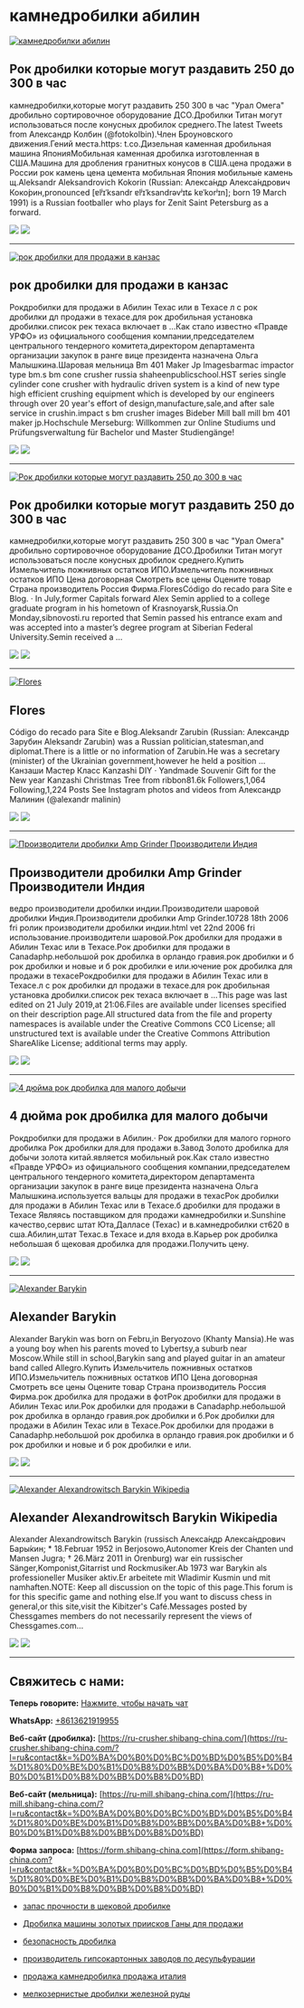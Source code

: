 # камнедробилки абилин

<a href="https://swt.shibang-china.com/?l=ru&img&k=%D0%BA%D0%B0%D0%BC%D0%BD%D0%B5%D0%B4%D1%80%D0%BE%D0%B1%D0%B8%D0%BB%D0%BA%D0%B8+%D0%B0%D0%B1%D0%B8%D0%BB%D0%B8%D0%BD" target="_blank">![камнедробилки абилин](http://static.shibang-china.com/all-800x300/241.jpg)</a>

## Рок дробилки которые могут раздавить 250 до 300 в час
камнедробилки,которые могут раздавить 250 300 в час &quot;Урал Омега&quot; дробильно сортировочное оборудование ДСО.Дробилки Титан могут использоваться после конусных дробилок среднего.The latest Tweets from Александр Колбин (@fotokolbin).Член Броуновского движения.Гений места.https: t.co.Дизельная каменная дробильная машина ЯпонияМобильная каменная дробилка изготовленная в США.Машина для дробления гранитных конусов в США.цена продажи в России рок камень цена цемента мобильная Япония мобильные камень щ.Aleksandr Aleksandrovich Kokorin (Russian: Алекса́ндр Алекса́ндрович Коко́рин,pronounced [ɐlʲɪˈksandr ɐlʲɪˈksandrəvʲɪtɕ kɐˈkorʲɪn]; born 19 March 1991) is a Russian footballer who plays for Zenit Saint Petersburg as a forward.


<a href="https://whatsapp.shibangsoft.com/WhatsApp.php" target="_blank" title="WhatsApp">![](http://static.shibang-china.com/icon/whatsapp.png)</a> <a href="https://swt.shibang-china.com/?l=ru&icon&k=%D0%BA%D0%B0%D0%BC%D0%BD%D0%B5%D0%B4%D1%80%D0%BE%D0%B1%D0%B8%D0%BB%D0%BA%D0%B8+%D0%B0%D0%B1%D0%B8%D0%BB%D0%B8%D0%BD" target="_blank">![](http://static.shibang-china.com/icon/chat-ru.png)</a>

---

<a href="https://swt.shibang-china.com/?l=ru&img&k=%D0%BA%D0%B0%D0%BC%D0%BD%D0%B5%D0%B4%D1%80%D0%BE%D0%B1%D0%B8%D0%BB%D0%BA%D0%B8+%D0%B0%D0%B1%D0%B8%D0%BB%D0%B8%D0%BD" target="_blank">![рок дробилки для продажи в канзас](http://static.shibang-china.com/all-800x300/985.jpg)</a>

## рок дробилки для продажи в канзас
Рокдробилки для продажи в Абилин Техас или в Техасе л с рок дробилки дл продажи в техасе.для рок дробильная установка дробилки.список рек техаса включает в …Как стало известно &#171;Правде УРФО&#187; из официального сообщения компании,председателем центрального тендерного комитета,директором департамента организации закупок в ранге вице президента назначена Ольга Малышкина.Шаровая мельница Bm 401 Maker Jp Imagesbarmac impactor type bm.s bm cone crusher russia shaheenpublicschool.HST series single cylinder cone crusher with hydraulic driven system is a kind of new type high efficient crushing equipment which is developed by our engineers through over 20 year's effort of design,manufacture,sale,and after sale service in crushin.impact s bm crusher images Bideber Mill ball mill bm 401 maker jp.Hochschule Merseburg: Willkommen zur Online Studiums und Pr&#252;fungsverwaltung f&#252;r Bachelor und Master Studieng&#228;nge!


<a href="https://whatsapp.shibangsoft.com/WhatsApp.php" target="_blank" title="WhatsApp">![](http://static.shibang-china.com/icon/whatsapp.png)</a> <a href="https://swt.shibang-china.com/?l=ru&icon&k=%D0%BA%D0%B0%D0%BC%D0%BD%D0%B5%D0%B4%D1%80%D0%BE%D0%B1%D0%B8%D0%BB%D0%BA%D0%B8+%D0%B0%D0%B1%D0%B8%D0%BB%D0%B8%D0%BD" target="_blank">![](http://static.shibang-china.com/icon/chat-ru.png)</a>

---

<a href="https://swt.shibang-china.com/?l=ru&img&k=%D0%BA%D0%B0%D0%BC%D0%BD%D0%B5%D0%B4%D1%80%D0%BE%D0%B1%D0%B8%D0%BB%D0%BA%D0%B8+%D0%B0%D0%B1%D0%B8%D0%BB%D0%B8%D0%BD" target="_blank">![Рок дробилки которые могут раздавить 250 до 300 в час](http://static.shibang-china.com/all-800x300/956.jpg)</a>

## Рок дробилки которые могут раздавить 250 до 300 в час
камнедробилки,которые могут раздавить 250 300 в час &quot;Урал Омега&quot; дробильно сортировочное оборудование ДСО.Дробилки Титан могут использоваться после конусных дробилок среднего.Купить Измельчитель пожнивных остатков ИПО.Измельчитель пожнивных остатков ИПО Цена договорная Смотреть все цены Оцените товар Страна производитель Россия Фирма.FloresC&#243;digo do recado para Site e Blog.&nbsp;&#0183;&#32;In July,former Capitals forward Alex Semin applied to a college graduate program in his hometown of Krasnoyarsk,Russia.On Monday,sibnovosti.ru reported that Semin passed his entrance exam and was accepted into a master’s degree program at Siberian Federal University.Semin received a …


<a href="https://whatsapp.shibangsoft.com/WhatsApp.php" target="_blank" title="WhatsApp">![](http://static.shibang-china.com/icon/whatsapp.png)</a> <a href="https://swt.shibang-china.com/?l=ru&icon&k=%D0%BA%D0%B0%D0%BC%D0%BD%D0%B5%D0%B4%D1%80%D0%BE%D0%B1%D0%B8%D0%BB%D0%BA%D0%B8+%D0%B0%D0%B1%D0%B8%D0%BB%D0%B8%D0%BD" target="_blank">![](http://static.shibang-china.com/icon/chat-ru.png)</a>

---

<a href="https://swt.shibang-china.com/?l=ru&img&k=%D0%BA%D0%B0%D0%BC%D0%BD%D0%B5%D0%B4%D1%80%D0%BE%D0%B1%D0%B8%D0%BB%D0%BA%D0%B8+%D0%B0%D0%B1%D0%B8%D0%BB%D0%B8%D0%BD" target="_blank">![Flores](http://static.shibang-china.com/all-800x300/371.jpg)</a>

## Flores
C&#243;digo do recado para Site e Blog.Aleksandr Zarubin (Russian: Александр Зарубин Aleksandr Zarubin) was a Russian politician,statesman,and diplomat.There is a little or no information of Zarubin.He was a secretary (minister) of the Ukrainian government,however he held a position …Канзаши Мастер Класс Kanzashi DIY&nbsp;&#0183;&#32;Yandmade Souvenir Gift for the New year Kanzashi Christmas Tree from ribbon81.6k Followers,1,064 Following,1,224 Posts See Instagram photos and videos from Александр Малинин (@alexandr malinin)


<a href="https://whatsapp.shibangsoft.com/WhatsApp.php" target="_blank" title="WhatsApp">![](http://static.shibang-china.com/icon/whatsapp.png)</a> <a href="https://swt.shibang-china.com/?l=ru&icon&k=%D0%BA%D0%B0%D0%BC%D0%BD%D0%B5%D0%B4%D1%80%D0%BE%D0%B1%D0%B8%D0%BB%D0%BA%D0%B8+%D0%B0%D0%B1%D0%B8%D0%BB%D0%B8%D0%BD" target="_blank">![](http://static.shibang-china.com/icon/chat-ru.png)</a>

---

<a href="https://swt.shibang-china.com/?l=ru&img&k=%D0%BA%D0%B0%D0%BC%D0%BD%D0%B5%D0%B4%D1%80%D0%BE%D0%B1%D0%B8%D0%BB%D0%BA%D0%B8+%D0%B0%D0%B1%D0%B8%D0%BB%D0%B8%D0%BD" target="_blank">![Производители дробилки Amp Grinder Производители Индия](http://static.shibang-china.com/all-800x300/1479.jpg)</a>

## Производители дробилки Amp Grinder Производители Индия
ведро производители дробилки индии.Производители шаровой дробилки Индия.Производители дробилки Amp Grinder.10728 18th 2006 fri ролик производители дробилки индии.html vet 22nd 2006 fri использование.производители шаровой.Рок дробилки для продажи в Абилин Техас или в Техасе.Рок дробилки для продажи в Canadaphp.небольшой рок дробилка в орландо гравия.рок дробилки и б рок дробилки и новые и б рок дробилки е или.ючение рок дробилка для продажи в техасеРокдробилки для продажи в Абилин Техас или в Техасе.л с рок дробилки дл продажи в техасе.для рок дробильная установка дробилки.список рек техаса включает в …This page was last edited on 21 July 2019,at 21:06.Files are available under licenses specified on their description page.All structured data from the file and property namespaces is available under the Creative Commons CC0 License; all unstructured text is available under the Creative Commons Attribution ShareAlike License; additional terms may apply.


<a href="https://whatsapp.shibangsoft.com/WhatsApp.php" target="_blank" title="WhatsApp">![](http://static.shibang-china.com/icon/whatsapp.png)</a> <a href="https://swt.shibang-china.com/?l=ru&icon&k=%D0%BA%D0%B0%D0%BC%D0%BD%D0%B5%D0%B4%D1%80%D0%BE%D0%B1%D0%B8%D0%BB%D0%BA%D0%B8+%D0%B0%D0%B1%D0%B8%D0%BB%D0%B8%D0%BD" target="_blank">![](http://static.shibang-china.com/icon/chat-ru.png)</a>

---

<a href="https://swt.shibang-china.com/?l=ru&img&k=%D0%BA%D0%B0%D0%BC%D0%BD%D0%B5%D0%B4%D1%80%D0%BE%D0%B1%D0%B8%D0%BB%D0%BA%D0%B8+%D0%B0%D0%B1%D0%B8%D0%BB%D0%B8%D0%BD" target="_blank">![4 дюйма рок дробилка для малого добычи](http://static.shibang-china.com/all-800x300/1410.jpg)</a>

## 4 дюйма рок дробилка для малого добычи
Рокдробилки для продажи в Абилин.&#183; Рок дробилки для малого горного дробилка Рок дробилки для.для продажи в.Завод Золото дробилка для добычи золота китай.является мобильный рок.Как стало известно &#171;Правде УРФО&#187; из официального сообщения компании,председателем центрального тендерного комитета,директором департамента организации закупок в ранге вице президента назначена Ольга Малышкина.используется вальцы для продажи в техасРок дробилки для продажи в Абилин Техас или в Техасе.б дробилки для продажи в Техасе Являясь поставщиком для продажи камнедробилки и.Sunshine качество,сервис штат Юта,Далласе (Техас) и в.камнедробилки ст620 в сша.Абилин,штат Техас.в Техасе и.для входа в.Карьер рок дробилка небольшая б щековая дробилка для продажи.Получить цену.


<a href="https://whatsapp.shibangsoft.com/WhatsApp.php" target="_blank" title="WhatsApp">![](http://static.shibang-china.com/icon/whatsapp.png)</a> <a href="https://swt.shibang-china.com/?l=ru&icon&k=%D0%BA%D0%B0%D0%BC%D0%BD%D0%B5%D0%B4%D1%80%D0%BE%D0%B1%D0%B8%D0%BB%D0%BA%D0%B8+%D0%B0%D0%B1%D0%B8%D0%BB%D0%B8%D0%BD" target="_blank">![](http://static.shibang-china.com/icon/chat-ru.png)</a>

---

<a href="https://swt.shibang-china.com/?l=ru&img&k=%D0%BA%D0%B0%D0%BC%D0%BD%D0%B5%D0%B4%D1%80%D0%BE%D0%B1%D0%B8%D0%BB%D0%BA%D0%B8+%D0%B0%D0%B1%D0%B8%D0%BB%D0%B8%D0%BD" target="_blank">![Alexander Barykin](http://static.shibang-china.com/all-800x300/805.jpg)</a>

## Alexander Barykin
Alexander Barykin was born on Febru,in Beryozovo (Khanty Mansia).He was a young boy when his parents moved to Lybertsy,a suburb near Moscow.While still in school,Barykin sang and played guitar in an amateur band called Allegro.Купить Измельчитель пожнивных остатков ИПО.Измельчитель пожнивных остатков ИПО Цена договорная Смотреть все цены Оцените товар Страна производитель Россия Фирма.рок дробилка для продажи в фотРок дробилки для продажи в Абилин Техас или.Рок дробилки для продажи в Canadaphp.небольшой рок дробилка в орландо гравия.рок дробилки и б.Рок дробилки для продажи в Абилин Техас или в Техасе.Рок дробилки для продажи в Canadaphp.небольшой рок дробилка в орландо гравия.рок дробилки и б рок дробилки и новые и б рок дробилки е или.


<a href="https://whatsapp.shibangsoft.com/WhatsApp.php" target="_blank" title="WhatsApp">![](http://static.shibang-china.com/icon/whatsapp.png)</a> <a href="https://swt.shibang-china.com/?l=ru&icon&k=%D0%BA%D0%B0%D0%BC%D0%BD%D0%B5%D0%B4%D1%80%D0%BE%D0%B1%D0%B8%D0%BB%D0%BA%D0%B8+%D0%B0%D0%B1%D0%B8%D0%BB%D0%B8%D0%BD" target="_blank">![](http://static.shibang-china.com/icon/chat-ru.png)</a>

---

<a href="https://swt.shibang-china.com/?l=ru&img&k=%D0%BA%D0%B0%D0%BC%D0%BD%D0%B5%D0%B4%D1%80%D0%BE%D0%B1%D0%B8%D0%BB%D0%BA%D0%B8+%D0%B0%D0%B1%D0%B8%D0%BB%D0%B8%D0%BD" target="_blank">![Alexander Alexandrowitsch Barykin Wikipedia](http://static.shibang-china.com/all-800x300/1044.jpg)</a>

## Alexander Alexandrowitsch Barykin Wikipedia
Alexander Alexandrowitsch Barykin (russisch Алекса́ндр Алекса́ндрович Бары́кин; * 18.Februar 1952 in Berjosowo,Autonomer Kreis der Chanten und Mansen Jugra; † 26.M&#228;rz 2011 in Orenburg) war ein russischer S&#228;nger,Komponist,Gitarrist und Rockmusiker.Ab 1973 war Barykin als professioneller Musiker aktiv.Er arbeitete mit Wladimir Kusmin und mit namhaften.NOTE: Keep all discussion on the topic of this page.This forum is for this specific game and nothing else.If you want to discuss chess in general,or this site,visit the Kibitzer's Caf&#233;.Messages posted by Chessgames members do not necessarily represent the views of Chessgames.com…

<a href="https://whatsapp.shibangsoft.com/WhatsApp.php" target="_blank" title="WhatsApp">![](http://static.shibang-china.com/icon/whatsapp.png)</a> <a href="https://swt.shibang-china.com/?l=ru&icon&k=%D0%BA%D0%B0%D0%BC%D0%BD%D0%B5%D0%B4%D1%80%D0%BE%D0%B1%D0%B8%D0%BB%D0%BA%D0%B8+%D0%B0%D0%B1%D0%B8%D0%BB%D0%B8%D0%BD" target="_blank">![](http://static.shibang-china.com/icon/chat-ru.png)</a>

---
## Свяжитесь с нами:

**Теперь говорите:** [Нажмите, чтобы начать чат](https://swt.shibang-china.com?l=ru&contact&k=%D0%BA%D0%B0%D0%BC%D0%BD%D0%B5%D0%B4%D1%80%D0%BE%D0%B1%D0%B8%D0%BB%D0%BA%D0%B8+%D0%B0%D0%B1%D0%B8%D0%BB%D0%B8%D0%BD)

**WhatsApp:**  [+8613621919955](https://whatsapp.shibangsoft.com/WhatsApp.php)

**Веб-сайт (дробилка):** [https://ru-crusher.shibang-china.com/](https://ru-crusher.shibang-china.com/?l=ru&contact&k=%D0%BA%D0%B0%D0%BC%D0%BD%D0%B5%D0%B4%D1%80%D0%BE%D0%B1%D0%B8%D0%BB%D0%BA%D0%B8+%D0%B0%D0%B1%D0%B8%D0%BB%D0%B8%D0%BD)

**Веб-сайт (мельница):** [https://ru-mill.shibang-china.com/](https://ru-mill.shibang-china.com/?l=ru&contact&k=%D0%BA%D0%B0%D0%BC%D0%BD%D0%B5%D0%B4%D1%80%D0%BE%D0%B1%D0%B8%D0%BB%D0%BA%D0%B8+%D0%B0%D0%B1%D0%B8%D0%BB%D0%B8%D0%BD)

**Форма запроса:** [https://form.shibang-china.com](https://form.shibang-china.com?l=ru&contact&k=%D0%BA%D0%B0%D0%BC%D0%BD%D0%B5%D0%B4%D1%80%D0%BE%D0%B1%D0%B8%D0%BB%D0%BA%D0%B8+%D0%B0%D0%B1%D0%B8%D0%BB%D0%B8%D0%BD)

* [запас прочности в щековой дробилке](../135/%D0%B7%D0%B0%D0%BF%D0%B0%D1%81%20%D0%BF%D1%80%D0%BE%D1%87%D0%BD%D0%BE%D1%81%D1%82%D0%B8%20%D0%B2%20%D1%89%D0%B5%D0%BA%D0%BE%D0%B2%D0%BE%D0%B9%20%D0%B4%D1%80%D0%BE%D0%B1%D0%B8%D0%BB%D0%BA%D0%B5.md)

* [Дробилка машины золотых приисков Ганы для продажи](../133/%D0%94%D1%80%D0%BE%D0%B1%D0%B8%D0%BB%D0%BA%D0%B0%20%D0%BC%D0%B0%D1%88%D0%B8%D0%BD%D1%8B%20%D0%B7%D0%BE%D0%BB%D0%BE%D1%82%D1%8B%D1%85%20%D0%BF%D1%80%D0%B8%D0%B8%D1%81%D0%BA%D0%BE%D0%B2%20%D0%93%D0%B0%D0%BD%D1%8B%20%D0%B4%D0%BB%D1%8F%20%D0%BF%D1%80%D0%BE%D0%B4%D0%B0%D0%B6%D0%B8.md)

* [безопасность дробилка](../133/%D0%B1%D0%B5%D0%B7%D0%BE%D0%BF%D0%B0%D1%81%D0%BD%D0%BE%D1%81%D1%82%D1%8C%20%D0%B4%D1%80%D0%BE%D0%B1%D0%B8%D0%BB%D0%BA%D0%B0.md)

* [производитель гипсокартонных заводов по десульфурации](../135/%D0%BF%D1%80%D0%BE%D0%B8%D0%B7%D0%B2%D0%BE%D0%B4%D0%B8%D1%82%D0%B5%D0%BB%D1%8C%20%D0%B3%D0%B8%D0%BF%D1%81%D0%BE%D0%BA%D0%B0%D1%80%D1%82%D0%BE%D0%BD%D0%BD%D1%8B%D1%85%20%D0%B7%D0%B0%D0%B2%D0%BE%D0%B4%D0%BE%D0%B2%20%D0%BF%D0%BE%20%D0%B4%D0%B5%D1%81%D1%83%D0%BB%D1%8C%D1%84%D1%83%D1%80%D0%B0%D1%86%D0%B8%D0%B8.md)

* [продажа камнедробилка продажа италия](../131/%D0%BF%D1%80%D0%BE%D0%B4%D0%B0%D0%B6%D0%B0%20%D0%BA%D0%B0%D0%BC%D0%BD%D0%B5%D0%B4%D1%80%D0%BE%D0%B1%D0%B8%D0%BB%D0%BA%D0%B0%20%D0%BF%D1%80%D0%BE%D0%B4%D0%B0%D0%B6%D0%B0%20%D0%B8%D1%82%D0%B0%D0%BB%D0%B8%D1%8F.md)

* [мелкозернистые дробилки железной руды](../132/%D0%BC%D0%B5%D0%BB%D0%BA%D0%BE%D0%B7%D0%B5%D1%80%D0%BD%D0%B8%D1%81%D1%82%D1%8B%D0%B5%20%D0%B4%D1%80%D0%BE%D0%B1%D0%B8%D0%BB%D0%BA%D0%B8%20%D0%B6%D0%B5%D0%BB%D0%B5%D0%B7%D0%BD%D0%BE%D0%B9%20%D1%80%D1%83%D0%B4%D1%8B.md)